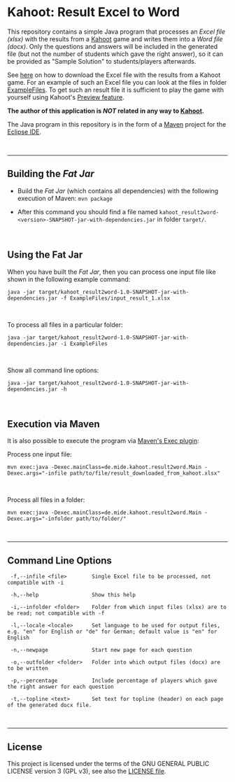 # Kahoot: Result Excel to Word #

This repository contains a simple Java program that processes an *Excel file (xlsx)* with the results from a
[Kahoot](https://kahoot.com/) game and writes them into a *Word file (docx)*. Only the questions and answers will be
included in the generated file (but not the number of students which gave the right answer), so it can be
provided as "Sample Solution" to students/players afterwards.

See [here](https://support.kahoot.com/hc/en-us/articles/115002308028-Reports-and-the-Reports-page) on how to download the Excel file with the results from a Kahoot game.
For an example of such an Excel file you can look at the files in folder [ExampleFiles](ExampleFiles/).
To get such an result file it is sufficient to play the game with yourself using Kahoot's [Preview feature](https://support.kahoot.com/hc/en-us/articles/115003173007-How-can-I-preview-play-a-kahoot-alone-).

**The author of this application is *NOT* related in any way to [Kahoot](https://kahoot.com/company/).**

The Java program in this repository is in the form of a [Maven](http://maven.apache.org/) project for the [Eclipse IDE](https://www.eclipse.org).

<br>

----

## Building the *Fat Jar* ##

* Build the *Fat Jar* (which contains all dependencies) with the following execution of Maven: `mvn package`

* After this command you should find a file named `kahoot_result2word-<version>-SNAPSHOT-jar-with-dependencies.jar` in folder `target/`.

<br>

## Using the Fat Jar ##

When you have built the *Fat Jar*, then you can process one input file like shown in the following example command:

````
java -jar target/kahoot_result2word-1.0-SNAPSHOT-jar-with-dependencies.jar -f ExampleFiles/input_result_1.xlsx
````

<br>

To process all files in a particular folder:
````
java -jar target/kahoot_result2word-1.0-SNAPSHOT-jar-with-dependencies.jar -i ExampleFiles
````

<br>

Show all command line options:
````
java -jar target/kahoot_result2word-1.0-SNAPSHOT-jar-with-dependencies.jar -h
````

<br>

## Execution via Maven ##

It is also possible to execute the program via [Maven's Exec plugin](https://www.mojohaus.org/exec-maven-plugin/):

Process one input file:
````
mvn exec:java -Dexec.mainClass=de.mide.kahoot.result2word.Main -Dexec.args="-infile path/to/file/result_downloaded_from_kahoot.xlsx"
````

<br>

Process all files in a folder:
````
mvn exec:java -Dexec.mainClass=de.mide.kahoot.result2word.Main -Dexec.args="-infolder path/to/folder/"
````

<br>

----

## Command Line Options ##

````
 -f,--infile <file>        Single Excel file to be processed, not compatible with -i

 -h,--help                 Show this help

 -i,--infolder <folder>    Folder from which input files (xlsx) are to be read; not compatible with -f

 -l,--locale <locale>      Set language to be used for output files, e.g. "en" for English or "de" for German; default value is "en" for English

 -n,--newpage              Start new page for each question

 -o,--outfolder <folder>   Folder into which output files (docx) are to be written

 -p,--percentage           Include percentage of players which gave the right answer for each question

 -t,--topline <text>       Set text for topline (header) on each page of the generated docx file.
````

<br>

----

## License ##

This project is licensed under the terms of the GNU GENERAL PUBLIC LICENSE version 3 (GPL v3),
see also  the [LICENSE file](LICENSE.md).

<br>
